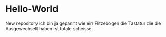 # Hello-World
New repository
ich bin ja gepannt wie ein Flitzebogen
die Tastatur die die Ausgewechselt haben ist totale scheisse

